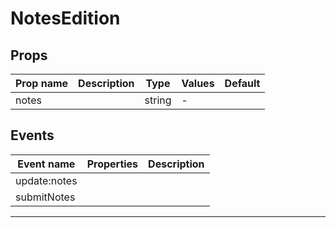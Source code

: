 # NotesEdition

## Props

| Prop name | Description | Type   | Values | Default |
| --------- | ----------- | ------ | ------ | ------- |
| notes     |             | string | -      |         |

## Events

| Event name   | Properties | Description |
| ------------ | ---------- | ----------- |
| update:notes |            |
| submitNotes  |            |

---
